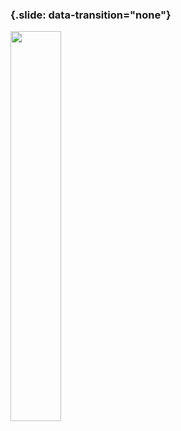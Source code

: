 ### {.slide: data-transition="none"}

<img src="../slides/diagrams/Thinking,_Fast_and_Slow.jpg"
align="center" width="40%" style="background:none; border:none; box-shadow:none;">

